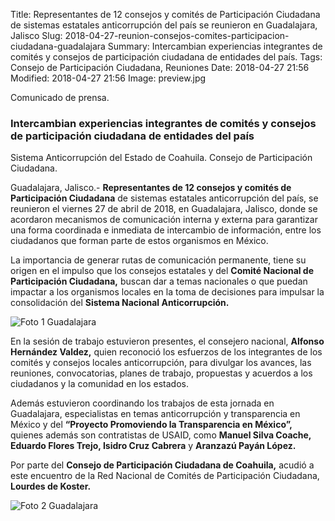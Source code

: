 Title: Representantes de 12 consejos y comités de Participación Ciudadana de sistemas estatales anticorrupción del país se reunieron en Guadalajara, Jalisco
Slug: 2018-04-27-reunion-consejos-comites-participacion-ciudadana-guadalajara
Summary: Intercambian experiencias integrantes de comités y consejos de participación ciudadana de entidades del país.
Tags: Consejo de Participación Ciudadana, Reuniones
Date: 2018-04-27 21:56
Modified: 2018-04-27 21:56
Image: preview.jpg


Comunicado de prensa.

### Intercambian experiencias integrantes de comités y consejos de participación ciudadana de entidades del país

Sistema Anticorrupción del Estado de Coahuila. Consejo de Participación Ciudadana.

Guadalajara, Jalisco.- **Representantes de 12 consejos y comités de Participación Ciudadana** de sistemas estatales anticorrupción del país, se reunieron el viernes 27 de abril de 2018, en Guadalajara, Jalisco, donde se acordaron mecanismos de comunicación interna y externa para garantizar una forma coordinada e inmediata de intercambio de información, entre los ciudadanos que forman parte de estos organismos en México.

La importancia de generar rutas de comunicación permanente, tiene su origen en el impulso que los consejos estatales y del **Comité Nacional de Participación Ciudadana,** buscan dar a temas nacionales o que puedan impactar a los organismos locales en la toma de decisiones para impulsar la consolidación del **Sistema Nacional Anticorrupción.**

<img class="img-fluid" src="foto-1-guadalajara.jpg" alt="Foto 1 Guadalajara">

En la sesión de trabajo estuvieron presentes, el consejero nacional, **Alfonso Hernández Valdez,** quien reconoció los esfuerzos de los integrantes de los comités y consejos locales anticorrupción, para divulgar los avances, las reuniones, convocatorias, planes de trabajo, propuestas y acuerdos a los ciudadanos y la comunidad en los estados.

Además estuvieron coordinando los trabajos de esta jornada en Guadalajara, especialistas en temas anticorrupción y transparencia en México y del **“Proyecto Promoviendo la Transparencia en México”,** quienes además son contratistas de USAID, como **Manuel Silva Coache, Eduardo Flores Trejo, Isidro Cruz Cabrera** y **Aranzazú Payán López.**

Por parte del **Consejo de Participación Ciudadana de Coahuila,** acudió a este encuentro de la Red Nacional de Comités de Participación Ciudadana, **Lourdes de Koster.**

<img class="img-fluid" src="foto-2-guadalajara.jpg" alt="Foto 2 Guadalajara">
